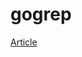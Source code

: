 # gogrep

[Article](https://www.oreilly.com/learning/run-strikingly-fast-parallel-file-searches-in-go-with-sync-errgroup)
